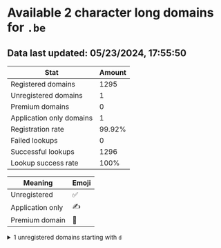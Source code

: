 # Available 2 character long domains for `.be`

## Data last updated: 05/23/2024, 17:55:50

|Stat|Amount|
|--|--|
|Registered domains|1295|
|Unregistered domains|1|
|Premium domains|0|
|Application only domains|1|
|Registration rate|99.92%|
|Failed lookups|0|
|Successful lookups|1296|
|Lookup success rate|100%|


|Meaning|Emoji|
|--|--|
|Unregistered|:white_check_mark:|
|Application only|:writing_hand:|
|Premium domain|:gem:|

<details>
<summary>1 unregistered domains starting with <bold><code>d</code></bold></summary>

|Type|Domain|
|--|--|
|:writing_hand:|`da.be`|
</details>